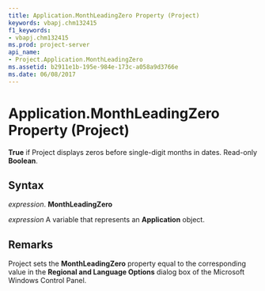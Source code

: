 ```yaml
---
title: Application.MonthLeadingZero Property (Project)
keywords: vbapj.chm132415
f1_keywords:
- vbapj.chm132415
ms.prod: project-server
api_name:
- Project.Application.MonthLeadingZero
ms.assetid: b2911e1b-195e-984e-173c-a058a9d3766e
ms.date: 06/08/2017
---
```



# Application.MonthLeadingZero Property (Project)

 **True** if Project displays zeros before single-digit months in dates. Read-only **Boolean**.


## Syntax

 _expression_. **MonthLeadingZero**

 _expression_ A variable that represents an **Application** object.


## Remarks

Project sets the **MonthLeadingZero** property equal to the corresponding value in the **Regional and Language Options** dialog box of the Microsoft Windows Control Panel.


